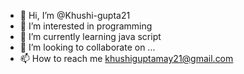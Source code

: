 - 👋 Hi, I’m @Khushi-gupta21
- 👀 I’m interested in programming 
- 🌱 I’m currently learning java script 
- 💞️ I’m looking to collaborate on ...
- 📫 How to reach me khushiguptamay21@gmail.com

<!---
Khushi-gupta21/Khushi-gupta21 is a ✨ special ✨ repository because its `README.md` (this file) appears on your GitHub profile.
You can click the Preview link to take a look at your changes.
--->
